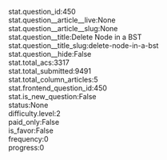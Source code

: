 stat.question_id:450  
stat.question__article__live:None  
stat.question__article__slug:None  
stat.question__title:Delete Node in a BST  
stat.question__title_slug:delete-node-in-a-bst  
stat.question__hide:False  
stat.total_acs:3317  
stat.total_submitted:9491  
stat.total_column_articles:5  
stat.frontend_question_id:450  
stat.is_new_question:False  
status:None  
difficulty.level:2  
paid_only:False  
is_favor:False  
frequency:0  
progress:0  
